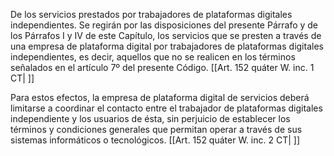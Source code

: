 De los servicios prestados por trabajadores de plataformas digitales independientes. Se regirán por las disposiciones del presente Párrafo y de los Párrafos I y IV de este Capítulo, los servicios que se presten a través de una empresa de plataforma digital por trabajadores de plataformas digitales independientes, es decir, aquellos que no se realicen en los términos señalados en el artículo 7º del presente Código. [[Art. 152 quáter W. inc. 1 CT| ]]

Para estos efectos, la empresa de plataforma digital de servicios deberá limitarse a coordinar el contacto entre el trabajador de plataformas digitales independiente y los usuarios de ésta, sin perjuicio de establecer los términos y condiciones generales que permitan operar a través de sus sistemas informáticos o tecnológicos. [[Art. 152 quáter W. inc. 2 CT| ]]